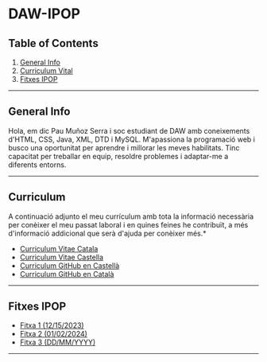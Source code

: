 # DAW-IPOP
## Table of Contents
1. [General Info](#general-info)
2. [Curriculum Vital](#curriculum)
3. [Fitxes IPOP](#fitxes-IPOP)

***
## General Info
Hola, em dic Pau Muñoz Serra i soc estudiant de DAW amb coneixements d'HTML, CSS, Java, XML, DTD i MySQL. M'apassiona la programació web i busco una oportunitat per aprendre i millorar les meves habilitats. Tinc capacitat per treballar en equip, resoldre problemes i adaptar-me a diferents entorns.

***
## Curriculum
A continuació adjunto el meu currículum amb tota la informació necessària per conèixer el meu passat laboral i en quines feines he contribuït, a més d'informació addicional que serà d'ajuda per conèixer més.* 
* [Curriculum Vitae Catala](https://github.com/XinLu85/DAW-IPOP/blob/main/Curriculum/CV-PauMu%C3%B1oz-Catala.pdf)
* [Curriculum Vitae Castella](https://github.com/XinLu85/DAW-IPOP/blob/main/Curriculum/CV-PauMu%C3%B1oz-Castellano.pdf)
* [Curriculum GitHub en Castellà](https://github.com/XinLu85/DAW-IPOP/blob/main/Curriculum/Curr%C3%ADculum%20Vitae.md)
* [Curriculum GitHub en Català](https://github.com/XinLu85/DAW-IPOP/blob/main/Curriculum/Curr%C3%ADculum%20Vitae%20Cat.md)

***
## Fitxes IPOP
* [Fitxa 1 (12/15/2023)](https://github.com/XinLu85/DAW-IPOP/blob/main/Fitxes-IPOP/IPOP-Fitxa1b-Sa%20Palomera.pdf)
* [Fitxa 2 (01/02/2024)](https://github.com/XinLu85/DAW-IPOP/blob/main/Fitxes-IPOP/IPOP-Fitxa2b-Sa%20Palomera.pdf)
* [Fitxa 3 (DD/MM/YYYY)]()
***

